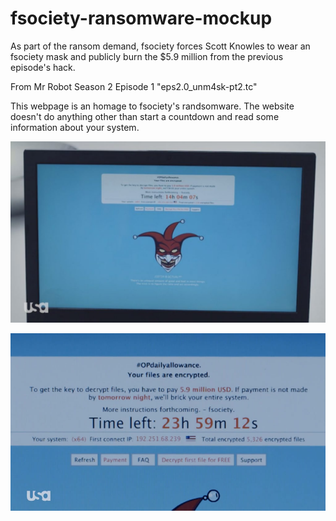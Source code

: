 # fsociety-ransomware-mockup
As part of the ransom demand, fsociety forces Scott Knowles to wear an fsociety mask and publicly burn the $5.9 million from the previous episode's hack.

From Mr Robot Season 2 Episode 1 "eps2.0_unm4sk-pt2.tc"

This webpage is an homage to fsociety's randsomware. The website doesn't do anything other than start a countdown and read some information about your system.

![Fsociety Ransomware Fullscreen](images/fsociety-ransomware.jpg)

![Fsociety Ransomware Closeup](images/fsociety-ransomware-closeup.jpg)
